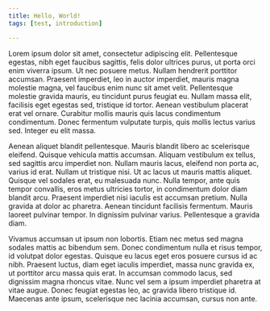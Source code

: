 ```yaml
---
title: Hello, World!
tags: [test, introduction]

---
```


Lorem ipsum dolor sit amet, consectetur adipiscing elit. Pellentesque egestas, nibh eget faucibus sagittis, felis dolor ultrices purus, ut porta orci enim viverra ipsum. Ut nec posuere metus. Nullam hendrerit porttitor accumsan. Praesent imperdiet, leo in auctor imperdiet, mauris magna molestie magna, vel faucibus enim nunc sit amet velit. Pellentesque molestie gravida mauris, eu tincidunt purus feugiat eu. Nullam massa elit, facilisis eget egestas sed, tristique id tortor. Aenean vestibulum placerat erat vel ornare. Curabitur mollis mauris quis lacus condimentum condimentum. Donec fermentum vulputate turpis, quis mollis lectus varius sed. Integer eu elit massa.

Aenean aliquet blandit pellentesque. Mauris blandit libero ac scelerisque eleifend. Quisque vehicula mattis accumsan. Aliquam vestibulum ex tellus, sed sagittis arcu imperdiet non. Nullam mauris lacus, eleifend non porta ac, varius id erat. Nullam ut tristique nisi. Ut ac lacus ut mauris mattis aliquet. Quisque vel sodales erat, eu malesuada nunc. Nulla tempor, ante quis tempor convallis, eros metus ultricies tortor, in condimentum dolor diam blandit arcu. Praesent imperdiet nisi iaculis est accumsan pretium. Nulla gravida at dolor ac pharetra. Aenean tincidunt facilisis fermentum. Mauris laoreet pulvinar tempor. In dignissim pulvinar varius. Pellentesque a gravida diam.

Vivamus accumsan ut ipsum non lobortis. Etiam nec metus sed magna sodales mattis ac bibendum sem. Donec condimentum nulla et risus tempor, id volutpat dolor egestas. Quisque eu lacus eget eros posuere cursus id ac nibh. Praesent luctus, diam eget iaculis imperdiet, massa nunc gravida ex, ut porttitor arcu massa quis erat. In accumsan commodo lacus, sed dignissim magna rhoncus vitae. Nunc vel sem a ipsum imperdiet pharetra at vitae augue. Donec feugiat egestas leo, ac gravida libero tristique id. Maecenas ante ipsum, scelerisque nec lacinia accumsan, cursus non ante.
